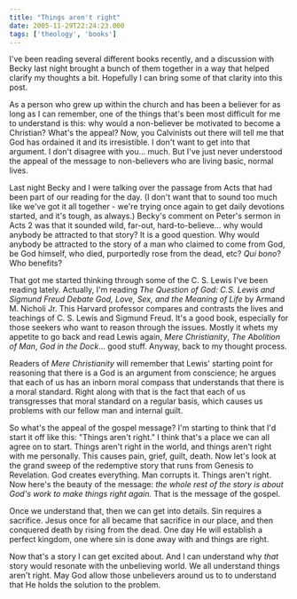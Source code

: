 ```yaml
---
title: "Things aren't right"
date: 2005-11-29T22:24:23.000
tags: ['theology', 'books']
---
```


I've been reading several different books recently, and a discussion with Becky last night brought a bunch of them together in a way that helped clarify my thoughts a bit. Hopefully I can bring some of that clarity into this post.

As a person who grew up within the church and has been a believer for as long as I can remember, one of the things that's been most difficult for me to understand is this: why would a non-believer be motivated to become a Christian? What's the appeal? Now, you Calvinists out there will tell me that God has ordained it and its irresistible. I don't want to get into that argument. I don't disagree with you... much. But I've just never understood the appeal of the message to non-believers who are living basic, normal lives.

Last night Becky and I were talking over the passage from Acts that had been part of our reading for the day. (I don't want that to sound too much like we've got it all together - we're trying once again to get daily devotions started, and it's tough, as always.) Becky's comment on Peter's sermon in Acts 2 was that it sounded wild, far-out, hard-to-believe... why would anybody be attracted to that story? It is a good question. Why would anybody be attracted to the story of a man who claimed to come from God, be God himself, who died, purportedly rose from the dead, etc? _Qui bono_? Who benefits?

That got me started thinking through some of the C. S. Lewis I've been reading lately. Actually, I'm reading _The Question of God: C.S. Lewis and Sigmund Freud Debate God, Love, Sex, and the Meaning of Life_ by Armand M. Nicholi Jr. This Harvard professor compares and contrasts the lives and teachings of C. S. Lewis and Sigmund Freud. It's a good book, especially for those seekers who want to reason through the issues. Mostly it whets my appetite to go back and read Lewis again, _Mere Christianity_, _The Abolition of Man_, _God in the Dock_... good stuff. Anyway, back to my thought process.

Readers of _Mere Christianity_ will remember that Lewis' starting point for reasoning that there is a God is an argument from conscience; he argues that each of us has an inborn moral compass that understands that there is a moral standard. Right along with that is the fact that each of us transgresses that moral standard on a regular basis, which causes us problems with our fellow man and internal guilt.

So what's the appeal of the gospel message? I'm starting to think that I'd start it off like this: "Things aren't right." I think that's a place we can all agree on to start. Things aren't right in the world, and things aren't right with me personally. This causes pain, grief, guilt, death. Now let's look at the grand sweep of the redemptive story that runs from Genesis to Revelation. God creates everything. Man corrupts it. Things aren't right. Now here's the beauty of the message: _the whole rest of the story is about God's work to make things right again._ That is the message of the gospel.

Once we understand that, then we can get into details. Sin requires a sacrifice. Jesus once for all became that sacrifice in our place, and then conquered death by rising from the dead. One day He will establish a perfect kingdom, one where sin is done away with and things are right.

Now that's a story I can get excited about. And I can understand why _that_ story would resonate with the unbelieving world. We all understand things aren't right. May God allow those unbelievers around us to to understand that He holds the solution to the problem.
